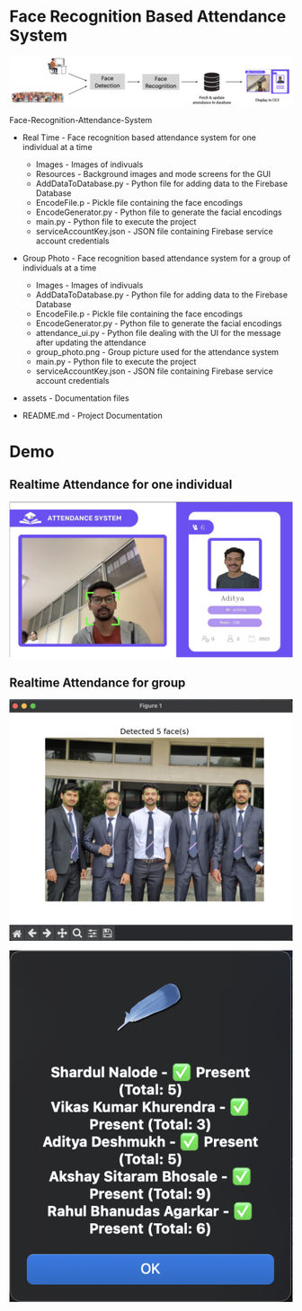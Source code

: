 <!-- TREEVIEW START -->
<!-- TREEVIEW END -->


# Face Recognition Based Attendance System

![Flow Diagram](assets/flow_att_recog.png)

Face-Recognition-Attendance-System

  - Real Time - Face recognition based attendance system for one individual at a time
      - Images - Images of indivuals
      - Resources - Background images and mode screens for the GUI
      - AddDataToDatabase.py - Python file for adding data to the Firebase Database
      - EncodeFile.p - Pickle file containing the face encodings
      - EncodeGenerator.py - Python file to generate the facial encodings
      - main.py - Python file to execute the project
      - serviceAccountKey.json - JSON file containing Firebase service account credentials
        
  - Group Photo - Face recognition based attendance system for a group of individuals at a time
      - Images - Images of indivuals
      - AddDataToDatabase.py - Python file for adding data to the Firebase Database
      - EncodeFile.p - Pickle file containing the face encodings
      - EncodeGenerator.py - Python file to generate the facial encodings
      - attendance_ui.py - Python file dealing with the UI for the message after updating the attendance
      - group_photo.png - Group picture used for the attendance system
      - main.py - Python file to execute the project
      - serviceAccountKey.json - JSON file containing Firebase service account credentials
        
  - assets - Documentation files
  - README.md - Project Documentation


# Demo

## Realtime Attendance for one individual

![Output](assets/Results.png)


## Realtime Attendance for group

![Face Detection](assets/Detected_faces.png)

![Marked Attendance](assets/Marked_attandance.png)


